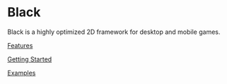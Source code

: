 # Black

Black is a highly optimized 2D framework for desktop and mobile games.  

[Features](http://blacksmith2d.io/Features)

[Getting Started](http://blacksmith2d.io/Tutorials/Index/Getting%20Started)

[Examples](http://blacksmith2d.io/Examples)
